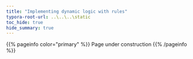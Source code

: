 ```yaml
---
title: "Implementing dynamic logic with rules"
typora-root-url: ..\..\..\static
toc_hide: true
hide_summary: true
---
```


{{% pageinfo color="primary" %}}
Page under construction
{{% /pageinfo %}}
